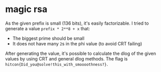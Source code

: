 # magic rsa

As the given prefix is small (136 bits), it's easily factorizable. I tried to generate a value `prefix * 2**8 + x` that:
- The biggest prime should be small
- It does not have many `2`s in the phi value (to avoid CRT failing)

After generating the value, it's possible to calculate the dlog of the given values by using CRT and general dlog methods. The flag is `hitcon{Did_you@solve!this_with_smoooothness?}`.